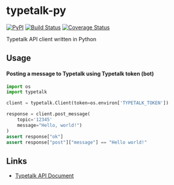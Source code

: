 typetalk-py
===

[![PyPI](https://img.shields.io/pypi/v/typetalk.svg)](https://pypi.python.org/pypi/typetalk)
[![Build Status](https://travis-ci.com/is2ei/typetalk-py.svg?branch=master)](https://travis-ci.com/is2ei/typetalk-py)
[![Coverage Status](https://coveralls.io/repos/github/is2ei/typetalk-py/badge.svg?branch=master)](https://coveralls.io/github/is2ei/typetalk-py?branch=master)

Typetalk API client written in Python

Usage
---

#### Posting a message to Typetalk using Typetalk token (bot)

```python
import os
import typetalk

client = typetalk.Client(token=os.environ['TYPETALK_TOKEN'])

response = client.post_message(
    topic='12345'
    message="Hello, world!")
)
assert response["ok"]
assert response["post"]["message"] == "Hello world!"
```

Links
---

- [Typetalk API Document](https://developer.nulab.com/docs/typetalk/)
